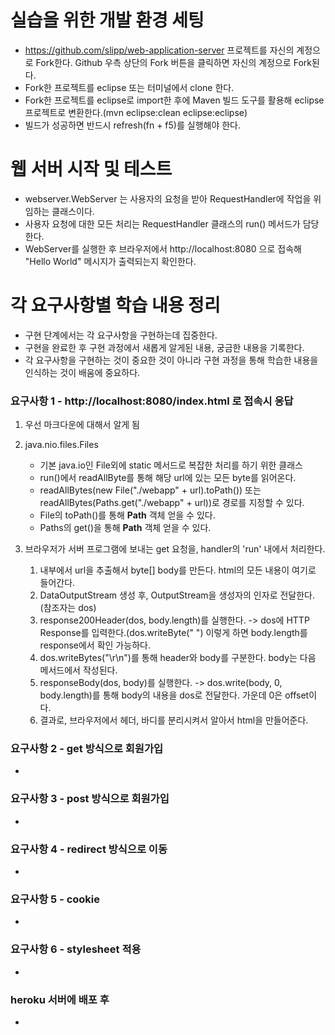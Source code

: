 # 실습을 위한 개발 환경 세팅
* https://github.com/slipp/web-application-server 프로젝트를 자신의 계정으로 Fork한다. Github 우측 상단의 Fork 버튼을 클릭하면 자신의 계정으로 Fork된다.
* Fork한 프로젝트를 eclipse 또는 터미널에서 clone 한다.
* Fork한 프로젝트를 eclipse로 import한 후에 Maven 빌드 도구를 활용해 eclipse 프로젝트로 변환한다.(mvn eclipse:clean eclipse:eclipse)
* 빌드가 성공하면 반드시 refresh(fn + f5)를 실행해야 한다.

# 웹 서버 시작 및 테스트
* webserver.WebServer 는 사용자의 요청을 받아 RequestHandler에 작업을 위임하는 클래스이다.
* 사용자 요청에 대한 모든 처리는 RequestHandler 클래스의 run() 메서드가 담당한다.
* WebServer를 실행한 후 브라우저에서 http://localhost:8080 으로 접속해 "Hello World" 메시지가 출력되는지 확인한다.

# 각 요구사항별 학습 내용 정리
* 구현 단계에서는 각 요구사항을 구현하는데 집중한다. 
* 구현을 완료한 후 구현 과정에서 새롭게 알게된 내용, 궁금한 내용을 기록한다.
* 각 요구사항을 구현하는 것이 중요한 것이 아니라 구현 과정을 통해 학습한 내용을 인식하는 것이 배움에 중요하다. 

### 요구사항 1 - http://localhost:8080/index.html 로 접속시 응답
1. 우선 마크다운에 대해서 알게 됨
2. java.nio.files.Files
   * 기본 java.io인 File외에 static 메서드로 복잡한 처리를 하기 위한 클래스
   * run()에서 readAllByte를 통해 해당 url에 있는 모든 byte를 읽어온다.
   * readAllBytes(new File("./webapp" + url).toPath()) 또는 readAllBytes(Paths.get("./webapp" + url))로 경로를 지정할 수 있다.
   * File의 toPath()를 통해 **Path** 객체 얻을 수 있다.
   * Paths의 get()을 통해 **Path** 객체 얻을 수 있다.

3. 브라우저가 서버 프로그램에 보내는 get 요청을, handler의 'run' 내에서 처리한다. 
   1. 내부에서 url을 추출해서 byte[] body를 만든다. html의 모든 내용이 여기로 들어간다.
   2. DataOutputStream 생성 후, OutputStream을 생성자의 인자로 전달한다.(참조자는 dos)
   3. response200Header(dos, body.length)를 실행한다. -> dos에 HTTP Response를 입력한다.(dos.writeByte(" ") 이렇게 하면 body.length를 response에서 확인 가능하다.
   4. dos.writeBytes("\r\n")를 통해 header와 body를 구분한다. body는 다음 메서드에서 작성된다.
   5. responseBody(dos, body)를 실행한다. -> dos.write(body, 0, body.length)를 통해 body의 내용을 dos로 전달한다. 가운데 0은 offset이다.
   6. 결과로, 브라우저에서 헤더, 바디를 분리시켜서 알아서 html을 만들어준다.

### 요구사항 2 - get 방식으로 회원가입
* 

### 요구사항 3 - post 방식으로 회원가입
* 

### 요구사항 4 - redirect 방식으로 이동
* 

### 요구사항 5 - cookie
* 

### 요구사항 6 - stylesheet 적용
* 

### heroku 서버에 배포 후
* 
